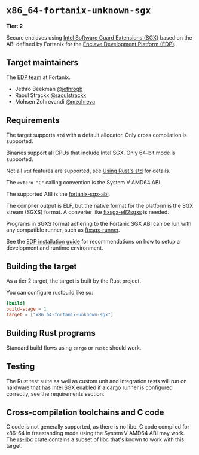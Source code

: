 # `x86_64-fortanix-unknown-sgx`

**Tier: 2**

Secure enclaves using [Intel Software Guard Extensions
(SGX)](https://www.intel.com/content/www/us/en/developer/tools/software-guard-extensions/overview.html)
based on the ABI defined by Fortanix for the [Enclave Development Platform
(EDP)](https://edp.fortanix.com/).

## Target maintainers

The [EDP team](mailto:edp.maintainers@fortanix.com) at Fortanix.

- Jethro Beekman [@jethrogb](https://github.com/jethrogb)
- Raoul Strackx [@raoulstrackx](https://github.com/raoulstrackx)
- Mohsen Zohrevandi [@mzohreva](https://github.com/mzohreva)

## Requirements

The target supports `std` with a default allocator. Only cross compilation is
supported.

Binaries support all CPUs that include Intel SGX. Only 64-bit mode is supported.

Not all `std` features are supported, see [Using Rust's
std](https://edp.fortanix.com/docs/concepts/rust-std/) for details.

The `extern "C"` calling convention is the System V AMD64 ABI.

The supported ABI is the
[fortanix-sgx-abi](https://edp.fortanix.com/docs/api/fortanix_sgx_abi/index.html).

The compiler output is ELF, but the native format for the platform is the SGX
stream (SGXS) format. A converter like
[ftxsgx-elf2sgxs](https://crates.io/crates/fortanix-sgx-tools) is needed.

Programs in SGXS format adhering to the Fortanix SGX ABI can be run with any
compatible runner, such as
[ftxsgx-runner](https://crates.io/crates/fortanix-sgx-tools).

See the [EDP installation
guide](https://edp.fortanix.com/docs/installation/guide/) for recommendations
on how to setup a development and runtime environment.

## Building the target

As a tier 2 target, the target is built by the Rust project.

You can configure rustbuild like so:

```toml
[build]
build-stage = 1
target = ["x86_64-fortanix-unknown-sgx"]
```

## Building Rust programs

Standard build flows using `cargo` or `rustc` should work.

## Testing

The Rust test suite as well as custom unit and integration tests will run on
hardware that has Intel SGX enabled if a cargo runner is configured correctly,
see the requirements section.

## Cross-compilation toolchains and C code

C code is not generally supported, as there is no libc. C code compiled for
x86-64 in freestanding mode using the System V AMD64 ABI may work. The
[rs-libc](https://crates.io/crates/rs-libc) crate contains a subset of libc
that's known to work with this target.

